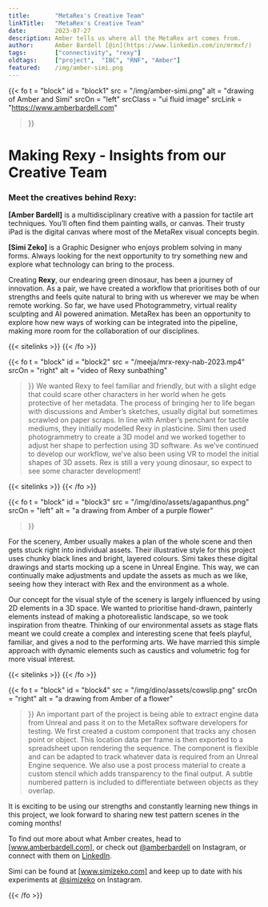 ```yaml
---
title:       "MetaRex's Creative Team"
linkTitle:   "MetaRex's Creative Team"
date:        2023-07-27
description: Amber tells us where all the MetaRex art comes from.
author:      Amber Bardell [@in](https://www.linkedin.com/in/mrmxf/)
tags:        ["connectivity", "rexy"]
oldtags:     ["project",  "IBC", "RNF", "Amber"]
featured:    /img/amber-simi.png
---
```


<!-- ####################################################################### -->
{{< fo t = "block"
  id       = "block1"
  src      = "/img/amber-simi.png"
  alt      = "drawing of Amber and Simi"
  srcOn    = "left"
  srcClass = "ui fluid image"
  srcLink  = "https://www.amberbardell.com"
>}}
<!-- markdownlint-disable MD025 -->


# Making Rexy - Insights from our Creative Team

### Meet the creatives behind Rexy:

**[Amber Bardell]** is a multidisciplinary creative with a passion for tactile
art techniques. You’ll often find them painting walls, or canvas. Their trusty
iPad is the digital canvas where most of the MetaRex visual concepts begin.

**[Simi Zeko]** is a Graphic Designer who enjoys problem solving in many forms.
Always looking for the next opportunity to try something new and explore what
technology can bring to the process.

Creating **Rexy**, our endearing green dinosaur, has been a journey of
innovation. As a pair, we have created a workflow that prioritises both of our
strengths and feels quite natural to bring with us wherever we may be when
remote working. So far, we have used Photogrammetry, virtual reality sculpting
and AI powered animation. MetaRex has been an opportunity to explore how new
ways of working can be integrated into the pipeline, making more room for the
collaboration of our disciplines.

{{< sitelinks >}}
{{< /fo >}}
<!-- ####################################################################### -->
{{< fo t = "block"
  id       = "block2"
  src      = "/meeja/mrx-rexy-nab-2023.mp4"
  srcOn    = "right"
  alt      = "video of Rexy sunbathing"
>}}
We wanted Rexy to feel familiar and friendly, but with a slight edge that
could scare other characters in her world when he gets protective of her
metadata. The process of bringing her to life began with discussions and Amber’s
sketches, usually digital but sometimes scrawled on paper scraps. In line with
Amber’s penchant for tactile mediums, they initially modelled Rexy in plasticine.
Simi then used photogrammetry to create a 3D model and we worked together to
adjust her shape to perfection using 3D software. As we’ve continued to develop
our workflow, we’ve also been using VR to model the initial shapes of 3D assets.
Rex is still a very young dinosaur, so expect to see some character development!

{{< sitelinks >}}
{{< /fo >}}
<!-- ####################################################################### -->
{{< fo t = "block"
  id       = "block3"
  src      = "/img/dino/assets/agapanthus.png"
  srcOn    = "left"
  alt      = "a drawing from Amber of a purple flower"
>}}

For the scenery, Amber usually makes a plan of the whole scene and then gets stuck right into individual assets. Their illustrative style for this project uses chunky black lines and bright, layered colours. Simi takes these digital drawings and starts mocking up a scene in Unreal Engine. This way, we can continually make adjustments and update the assets as much as we like, seeing how they interact with Rex and the environment as a whole.

Our concept for the visual style of the scenery is largely influenced by using 2D elements in a 3D space. We wanted to prioritise hand-drawn, painterly elements instead of making a photorealistic landscape, so we took inspiration from theatre. Thinking of our environmental assets as stage flats meant we could create a complex and interesting scene that feels playful, familiar, and gives a nod to the performing arts. We have married this simple approach with dynamic elements such as caustics and volumetric fog for more visual interest.

{{< sitelinks >}}
{{< /fo >}}
<!-- ####################################################################### -->
{{< fo t = "block"
  id       = "block4"
  src      = "/img/dino/assets/cowslip.png"
  srcOn    = "right"
  alt      = "a drawing from Amber of a flower"
>}}
An important part of the project is being able to extract engine data from Unreal and pass it on to the MetaRex software developers for testing. We first created a custom component that tracks any chosen point or object. This location data per frame is then exported to a spreadsheet upon rendering the sequence.
The component is flexible and can be adapted to track whatever data is required from an Unreal Engine sequence. We also use a post process material to create a custom stencil which adds transparency to the final output. A subtle numbered pattern is included to differentiate between objects as they overlap.

It is exciting to be using our strengths and constantly learning new things in this project, we look forward to sharing new test pattern scenes in the coming months!

To find out more about what Amber creates, head to [www.amberbardell.com], or check out [@amberbardell] on <i class="instagram icon"></i>Instagram, or connect with them on [LinkedIn].

Simi can be found at [www.simizeko.com] and keep up to date with his experiments
at [@simizeko] on <i class="instagram icon"></i> Instagram.

[www.amberbardell.com]:  https://www.amberbardell.com
[@amberbardell]:         https://www.instagram.com/amberbardell/?hl=en
[www.simizeko.com]:      http://www.simizeko.com
[@simizeko]:            https://www.instagram.com/simizeko/?hl=en
[LinkedIn]:              https://uk.linkedin.com/in/amber-bardell

{{< /fo >}}
